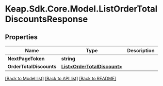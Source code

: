 # Keap.Sdk.Core.Model.ListOrderTotalDiscountsResponse

## Properties

Name | Type | Description | Notes
------------ | ------------- | ------------- | -------------
**NextPageToken** | **string** |  | [optional] 
**OrderTotalDiscounts** | [**List&lt;OrderTotalDiscount&gt;**](OrderTotalDiscount.md) |  | [optional] 

[[Back to Model list]](../README.md#documentation-for-models) [[Back to API list]](../README.md#documentation-for-api-endpoints) [[Back to README]](../README.md)

